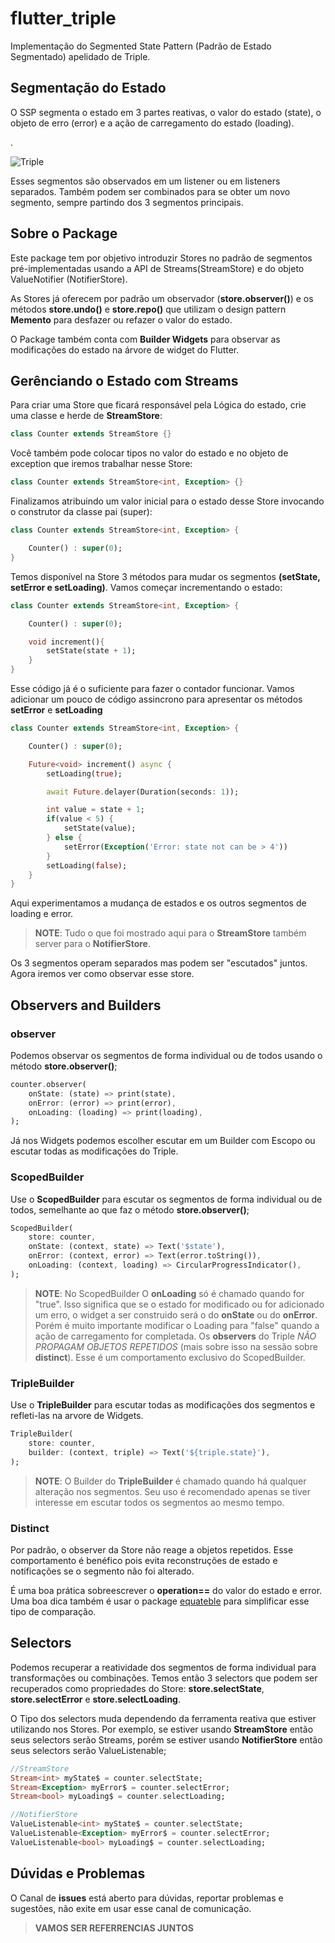 # flutter_triple

Implementação do Segmented State Pattern (Padrão de Estado Segmentado) apelidado de Triple.


## Segmentação do Estado

O SSP segmenta o estado em 3 partes reativas, o valor do estado (state), o objeto de erro (error) e a ação de carregamento do estado (loading).

.

![Triple](https://github.com/Flutterando/triple_pattern/raw/master/schema.png)

Esses segmentos são observados em um listener ou em listeners separados. Também podem ser combinados para se obter um novo segmento, sempre partindo dos 3 segmentos principais.

## Sobre o Package

Este package tem por objetivo introduzir Stores no padrão de segmentos pré-implementadas usando a API de Streams(StreamStore) e do objeto ValueNotifier (NotifierStore).

As Stores já oferecem por padrão um observador (**store.observer()**) e os métodos **store.undo()** e **store.repo()** que utilizam o design pattern **Memento** para desfazer ou refazer o valor do estado.

O Package também conta com **Builder Widgets** para observar as modificações do estado na árvore de widget do Flutter.

## Gerênciando o Estado com Streams

Para criar uma Store que ficará responsável pela Lógica do estado, crie uma classe e herde de **StreamStore**:

```dart
class Counter extends StreamStore {}
```

Você também pode colocar tipos no valor do estado e no objeto de exception que iremos trabalhar nesse Store:

```dart
class Counter extends StreamStore<int, Exception> {}
```

Finalizamos atribuindo um valor inicial para o estado desse Store invocando o construtor da classe pai (super):

```dart
class Counter extends StreamStore<int, Exception> {

    Counter() : super(0);
}
```

Temos disponível na Store 3 métodos para mudar os segmentos **(setState, setError e setLoading)**. Vamos começar incrementando o estado:

```dart
class Counter extends StreamStore<int, Exception> {

    Counter() : super(0);

    void increment(){
        setState(state + 1);
    }
}
```

Esse código já é o suficiente para fazer o contador funcionar.
Vamos adicionar um pouco de código assincrono para apresentar os métodos **setError** e **setLoading**

```dart
class Counter extends StreamStore<int, Exception> {

    Counter() : super(0);

    Future<void> increment() async {
        setLoading(true);

        await Future.delayer(Duration(seconds: 1));

        int value = state + 1;
        if(value < 5) {
            setState(value);
        } else {
            setError(Exception('Error: state not can be > 4'))
        }
        setLoading(false);
    }
}
```

Aqui experimentamos a mudança de estados e os outros segmentos de loading e error. 
> **NOTE**: Tudo o que foi mostrado aqui para o **StreamStore** também server para o **NotifierStore**.

Os 3 segmentos operam separados mas podem ser "escutados" juntos. Agora iremos ver como observar esse store.

## Observers and Builders

### observer

Podemos observar os segmentos de forma individual ou de todos usando o método **store.observer()**;

```dart
counter.observer(
    onState: (state) => print(state),
    onError: (error) => print(error),
    onLoading: (loading) => print(loading),
);
```
Já nos Widgets podemos escolher escutar em um Builder com Escopo ou escutar todas as modificações do Triple.

### ScopedBuilder

Use o **ScopedBuilder** para escutar os segmentos de forma individual ou de todos, semelhante ao que faz o método **store.observer()**;

```dart
ScopedBuilder(
    store: counter,
    onState: (context, state) => Text('$state'),
    onError: (context, error) => Text(error.toString()),
    onLoading: (context, loading) => CircularProgressIndicator(),
);
```

> **NOTE**: No ScopedBuilder O **onLoading** só é chamado quando for "true". Isso significa que se o estado for modificado ou for adicionado um erro, o widget a ser construido será o do **onState** ou do **onError**. Porém é muito importante modificar o Loading para "false" quando a ação de carregamento for completada. Os **observers** do Triple *NÃO PROPAGAM OBJETOS REPETIDOS* (mais sobre isso na sessão sobre **distinct**). Esse é um comportamento exclusivo do ScopedBuilder.

### TripleBuilder

Use o **TripleBuilder** para escutar todas as modificações dos segmentos e refleti-las na arvore de Widgets.

```dart
TripleBuilder(
    store: counter,
    builder: (context, triple) => Text('${triple.state}'),
);
```

> **NOTE**: O Builder do **TripleBuilder** é chamado quando há qualquer alteração nos segmentos. Seu uso é recomendado apenas se tiver interesse em escutar todos os segmentos ao mesmo tempo.

### Distinct

Por padrão, o observer da Store não reage a objetos repetidos. Esse comportamento é benéfico pois evita reconstruções de estado e notificações se o segmento não foi alterado.

É uma boa prática sobreescrever o **operation==** do valor do estado e error. Uma boa dica também é usar o package [equateble](https://pub.dev/packages/equatable) para simplificar esse tipo de comparação.

## Selectors

Podemos recuperar a reatividade dos segmentos de forma individual para transformações ou combinações. Temos então 3 selectors que podem ser recuperados como propriedades do Store: **store.selectState**, **store.selectError** e **store.selectLoading**.

O Tipo dos selectors muda dependendo da ferramenta reativa que estiver utilizando nos Stores. Por exemplo, se estiver usando **StreamStore** então seus selectors serão Streams, porém se estiver usando **NotifierStore** então seus selectors serão ValueListenable;

```dart
//StreamStore
Stream<int> myState$ = counter.selectState;
Stream<Exception> myError$ = counter.selectError;
Stream<bool> myLoading$ = counter.selectLoading;

//NotifierStore
ValueListenable<int> myState$ = counter.selectState;
ValueListenable<Exception> myError$ = counter.selectError;
ValueListenable<bool> myLoading$ = counter.selectLoading;

```

## Dúvidas e Problemas

O Canal de **issues** está aberto para dúvidas, reportar problemas e sugestões, não exite em usar esse canal de comunicação.

> **VAMOS SER REFERRENCIAS JUNTOS**








